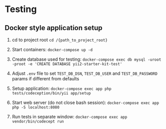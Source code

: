 # Testing

## Docker style application setup

1. cd to project root `cd /{path_to_project_root}`

2. Start containers: `docker-compose up -d`

3. Create database used for testing: `docker-compose exec db mysql -uroot -proot -e 'CREATE DATABASE yii2-starter-kit-test'`

4. Adjust `.env` file to set `TEST_DB_DSN`, `TEST_DB_USER` and `TEST_DB_PASSWORD` params if different from defaults

5. Setup application: `docker-compose exec app php tests/codeception/bin/yii app/setup`

6. Start web server (do not close bash session): `docker-compose exec app php -S localhost:8080`

7. Run tests in separate window: `docker-compose exec app vendor/bin/codecept run`
